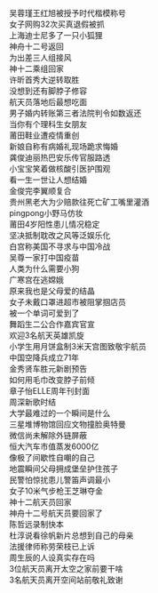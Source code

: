 吴蓉瑾王红旭被授予时代楷模称号  
女子网购32次买真退假被抓  
上海迪士尼多了一只小狐狸  
神舟十二号返回  
为出差三人组接风  
神十二乘组回家  
许昕首秀大逆转取胜  
没想到还有脚脖子修容  
航天员落地后最想吃面  
男子婚内转账第三者法院判令如数返还  
当你有个理科生女朋友  
莆田鞋业遭疫情重创  
新娘自称有病婚礼现场跪求悔婚  
龚俊迪丽热巴安乐传官服路透  
小宝宝笑着做核酸引医护围观  
看一生一世让人想结婚  
金俊完李翼顺复合  
贵州黑老大为少赔款往死亡矿工嘴里灌酒  
pingpong小野马仿妆  
莆田4岁阳性患儿情况稳定  
坚决抵制耽改之风等泛娱乐化  
白宫称美国不寻求与中国冷战  
吴尊一家打中国疫苗  
人类为什么需要小狗  
广寒宫在逃嫦娥  
原来我也是父母爱的结晶  
女子未戴口罩进超市被阻掌掴店员  
被一个单词可爱到了  
舞蹈生二公合作嘉宾官宣  
欢迎3名航天英雄凯旋  
小学生用月饼盒制3米天宫图致敬宇航员  
中国空降兵成立71年  
金秀贤车胜元新剧预告  
如何用毛巾改变脖子前倾  
章子怡ELLE周年刊封面  
周深新歌时结  
大学最难过的一个瞬间是什么  
三星堆博物馆回应文物撞脸奥特曼  
微信尚未解除外链屏蔽  
恒大汽车市值蒸发6000亿  
像极了间歇性自嘲的自己  
地震瞬间父母拥成堡垒护住孩子  
民警怕惊扰患儿警笛声调最小  
女子10米气步枪王芝琳夺金  
神十二航天员回家  
神舟十二号航天员要回家了  
陈哲远录制快本  
杜淳说看徐帆新片总想到自己的母亲  
法援律师称劳荣枝已上诉  
周生辰的人设真实存在吗  
3位航天员离开太空之家前要干啥  
3名航天员离开空间站前敬礼致谢  
